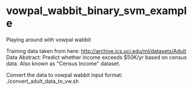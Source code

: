 vowpal_wabbit_binary_svm_example
================================

Playing around with vowpal wabbit

Training data taken from here: http://archive.ics.uci.edu/ml/datasets/Adult
Data Abstract: Predict whether income exceeds $50K/yr based on census data. Also known as "Census Income" dataset.

Convert the data to vowpal wabbit input format:
    ./convert_adult_data_to_vw.sh


